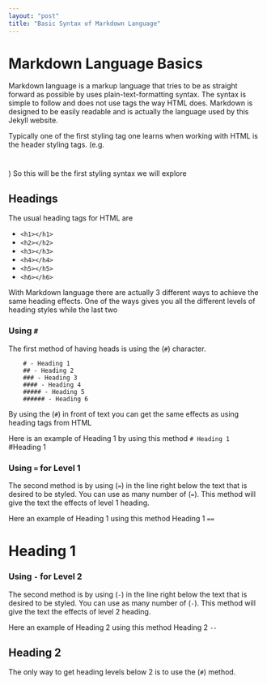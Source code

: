 ```yaml
---
layout: "post"
title: "Basic Syntax of Markdown Language"
---
```


# Markdown Language Basics

Markdown language is a markup language that tries to be as straight forward as possible by uses plain-text-formatting syntax. The syntax is simple to follow and does not use tags the way HTML does. Markdown is designed to be easily readable and is actually the language used by this Jekyll website.

Typically one of the first styling tag one learns when working with HTML is the header styling tags. (e.g. <h1></h1>) So this will be the first styling syntax we will explore

## Headings

The usual heading tags for HTML are
- ``<h1></h1>``
- ``<h2></h2>``
- ``<h3></h3>``
- ``<h4></h4>``
- ``<h5></h5>``
- ``<h6></h6>``

With Markdown language there are actually 3 different ways to achieve the same heading effects. One of the ways gives you all the different levels of heading styles while the last two

### Using ``#``

The first method of having heads is using the (``#``) character.

        # - Heading 1
        ## - Heading 2      
        ### - Heading 3
        #### - Heading 4
        ##### - Heading 5
        ###### - Heading 6
        
By using the (``#``) in front of text you can get the same effects as using heading tags from HTML

Here is an example of Heading 1 by using this method
``# Heading 1``
#Heading 1

### Using ``=`` for Level 1

The second method is by using (``=``) in the line right below the text that is desired to be styled. You can use as many number of (``=``). This method will give the text the effects of level 1 heading.

Here an example of Heading 1 using this method
Heading 1
``==``

Heading 1
==

### Using ``-`` for Level 2
The second method is by using (``-``) in the line right below the text that is desired to be styled. You can use as many number of (``-``). This method will give the text the effects of level 2 heading.

Here an example of Heading 2 using this method
Heading 2
``--``

Heading 2
--

The only way to get heading levels below 2 is to use the (``#``) method.
